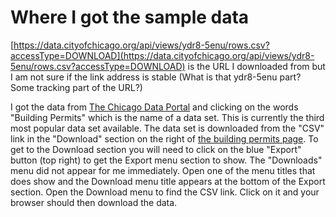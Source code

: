 Where I got the sample data
===========================

[https://data.cityofchicago.org/api/views/ydr8-5enu/rows.csv?accessType=DOWNLOAD](https://data.cityofchicago.org/api/views/ydr8-5enu/rows.csv?accessType=DOWNLOAD) is the URL I downloaded from but I am not sure if the link address is stable (What is that ydr8-5enu part? Some tracking part of the URL?)

I got the data from [The Chicago Data Portal](
https://data.cityofchicago.org/browse?page=1&utf8=?&view_type=rich) and
clicking on the words "Building Permits" which is the name of a data set.  This
is currently the third most popular data set available.  The data set is
downloaded from the "CSV" link in the "Download" section on the right of [the
building permits
page](https://data.cityofchicago.org/Buildings/Building-Permits/ydr8-5enu).  To
get to the Download section you will need to click on the blue "Export" button
(top right) to get the Export menu section to show.  The "Downloads" menu did
not appear for me immediately.  Open one of the menu titles that does show and
the Download menu title appears at the bottom of the Export section.  Open the
Download menu to find the CSV link. Click on it and your browser should then
download the data.

